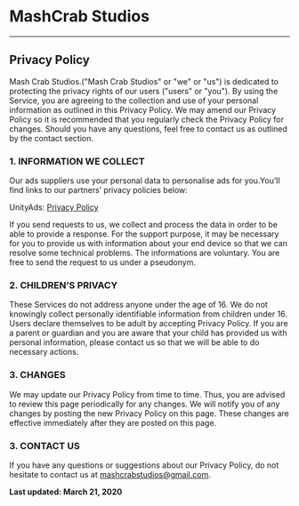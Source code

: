 # MashCrab Studios
___

## **Privacy Policy**
Mash Crab Studios.("Mash Crab Studios" or "we" or "us") is dedicated to protecting the privacy rights of our users ("users" or "you").
By using the Service, you are agreeing to the collection and use of your personal information as outlined in this Privacy Policy.
We may amend our Privacy Policy so it is recommended that you regularly check the Privacy Policy for changes.
Should you have any questions, feel free to contact us as outlined by the contact section.

### **1. INFORMATION WE COLLECT**
Our ads suppliers use your personal data to personalise ads for you.You’ll find links to our partners’ privacy policies below:

 UnityAds: [Privacy Policy](https://unity3d.com/legal/privacy-policy "UnityAds Privacy Policy") 

If you send requests to us, we collect and process the data in order to be able to provide a response. For the support purpose, it may be necessary for you to provide us with information about your end device so that we can resolve some technical problems. The informations are voluntary. You are free to send the request to us under a pseudonym. 

### **2. CHILDREN’S PRIVACY**
These Services do not address anyone under the age of 16. We do not knowingly collect personally identifiable information from children under 16. Users declare themselves to be adult by accepting Privacy Policy. If you are a parent or guardian and you are aware that your child has provided us with personal information, please contact us so that we will be able to do necessary actions.

### **3. CHANGES**

We may update our Privacy Policy from time to time. Thus, you are advised to review this page periodically for any changes. We will notify you of any changes by posting the new Privacy Policy on this page. These changes are effective immediately after they are posted on this page.

### **3. CONTACT US**

If you have any questions or suggestions about our Privacy Policy, do not hesitate to contact us at mashcrabstudios@gmail.com.

**Last updated: March 21, 2020**
